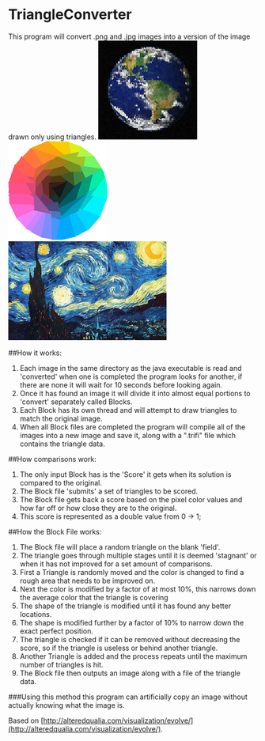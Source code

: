 # TriangleConverter
This program will convert .png and .jpg images into a version of the image drawn only using triangles.
<img src="Examples/earth.png" alt="Earth" width="200" height="200">
<img src="Examples/hue.png" alt="Hue" width="200" height="200">
<img src="Examples/starrynight.png" alt="StarryNight" width="320" height="200">

##How it works:

1. Each image in the same directory as the java executable is read and 'converted' when one is completed the program looks for another, if there are none it will wait for 10 seconds before looking again.
2. Once it has found an image it will divide it into almost equal portions to 'convert' separately called Blocks.
3. Each Block has its own thread and will attempt to draw triangles to match the original image.
4. When all Block files are completed the program will compile all of the images into a new image and save it, along with a ".trifi" file which contains the triangle data.

##How comparisons work:

1. The only input Block has is the 'Score' it gets when its solution is compared to the original.
2. The Block file 'submits' a set of triangles to be scored.
3. The Block file gets back a score based on the pixel color values and how far off or how close they are to the original.
4. This score is represented as a double value from 0 -> 1;

##How the Block File works:

1. The Block file will place a random triangle on the blank 'field'.
2. The triangle goes through multiple stages until it is deemed 'stagnant' or when it has not improved for a set amount of comparisons.
  1. First a Triangle is randomly moved and the color is changed to find a rough area that needs to be improved on. 
  2. Next the color is modified by a factor of at most 10%, this narrows down the average color that the triangle is covering
  3. The shape of the triangle is modified until it has found any better locations.
  4. The shape is modified further by a factor of 10% to narrow down the exact perfect position.
  5. The triangle is checked if it can be removed without decreasing the score, so if the triangle is useless or behind another triangle.
  6. Another Triangle is added and the process repeats until the maximum number of triangles is hit.
3. The Block file then outputs an image along with a file of the triangle data.

###Using this method this program can artificially copy an image without actually knowing what the image is.

Based on [http://alteredqualia.com/visualization/evolve/](http://alteredqualia.com/visualization/evolve/).


